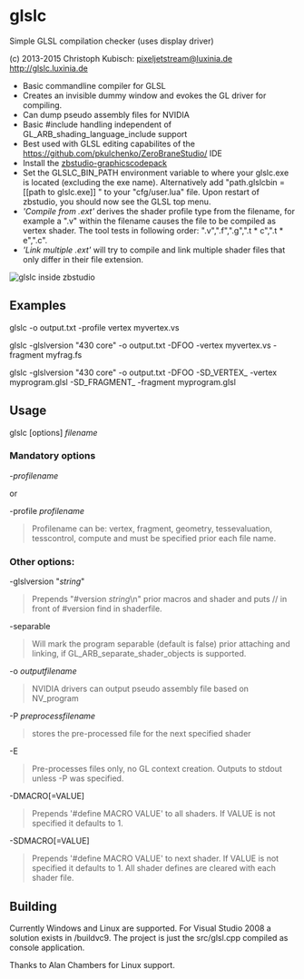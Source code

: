 glslc
=====

Simple GLSL compilation checker (uses display driver)

(c) 2013-2015 Christoph Kubisch: pixeljetstream@luxinia.de
http://glslc.luxinia.de

* Basic commandline compiler for GLSL
* Creates an invisible dummy window and evokes the GL driver for compiling.
* Can dump pseudo assembly files for NVIDIA
* Basic #include handling independent of GL_ARB_shading_language_include support
* Best used with GLSL editing capabilites of the https://github.com/pkulchenko/ZeroBraneStudio/ IDE
 * Install the [zbstudio-graphicscodepack](https://github.com/pixeljetstream/zbstudio-graphicscodepack)
 * Set the GLSLC_BIN_PATH environment variable to where your glslc.exe is located (excluding the exe name). Alternatively add "path.glslcbin = [[path to glslc.exe]] " to your "cfg/user.lua" file. Upon restart of zbstudio, you should now see the GLSL top menu.
 * *'Compile from .ext'* derives the shader profile type from the filename, for example a ".v" within the filename causes the file to be compiled as vertex shader. The tool tests in following order: ".v",".f",".g",".t * c",".t * e",".c".
 * *'Link multiple .ext'* will try to compile and link multiple shader files that only differ in their file extension.

![glslc inside zbstudio](http://www.luxinia.de/images/estrela_glslc.png)

Examples
--------

glslc -o output.txt -profile vertex myvertex.vs

glslc -glslversion "430 core" -o output.txt -DFOO -vertex myvertex.vs -fragment myfrag.fs

glslc -glslversion "430 core" -o output.txt -DFOO -SD_VERTEX_ -vertex myprogram.glsl -SD_FRAGMENT_ -fragment myprogram.glsl

Usage
-----

glslc [options] *filename*

### Mandatory options

-*profilename*

or

-profile *profilename*

> Profilename can be: vertex, fragment, geometry, tessevaluation, tesscontrol, compute
> and must be specified prior each file name.

### Other options:

-glslversion "*string*"

> Prepends "#version *string*\n" prior macros and shader and puts // in front of #version find in shaderfile.

-separable

> Will mark the program separable (default is false) prior attaching and linking, if GL_ARB_separate_shader_objects is supported.

-o *outputfilename*

> NVIDIA drivers can output pseudo assembly file based on NV_program

-P *preprocessfilename*

> stores the pre-processed file for the next specified shader

-E

> Pre-processes files only, no GL context creation. Outputs to stdout unless -P was specified.

-DMACRO[=VALUE]
  
> Prepends '#define MACRO VALUE' to all shaders. If VALUE is not specified it defaults to 1.

-SDMACRO[=VALUE]
  
> Prepends '#define MACRO VALUE' to next shader. If VALUE is not specified it defaults to 1. All shader defines are cleared with each shader file.

Building
--------

Currently Windows and Linux are supported. For Visual Studio 2008 a solution exists in /buildvc9. The project is just the src/glsl.cpp compiled as console application.

Thanks to Alan Chambers for Linux support.
